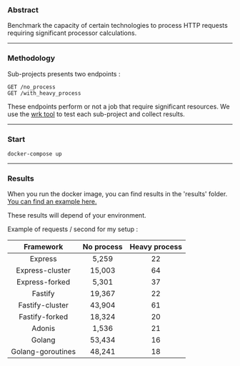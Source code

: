 ### Abstract

Benchmark the capacity of certain technologies to process HTTP requests requiring significant processor calculations.

---

### Methodology

Sub-projects presents two endpoints :

```
GET /no_process
GET /with_heavy_process
```

These endpoints perform or not a job that require significant resources. We use the [wrk tool](https://github.com/giltene/wrk2) to test each sub-project and collect results.

---

### Start

```
docker-compose up
```

---

### Results

When you run the docker image, you can find results in the 'results' folder. [You can find an example here.](results)

These results will depend of your environment.

Example of requests / second for my setup :

|     Framework     | No process | Heavy process |
| :---------------: | :--------: | :-----------: |
|      Express      |   5,259    |      22       |
|  Express-cluster  |   15,003   |      64       |
|  Express-forked   |   5,301    |      37       |
|      Fastify      |   19,367   |      22       |
|  Fastify-cluster  |   43,904   |      61       |
|  Fastify-forked   |   18,324   |      20       |
|      Adonis       |   1,536    |      21       |
|      Golang       |   53,434   |      16       |
| Golang-goroutines |   48,241   |      18       |
